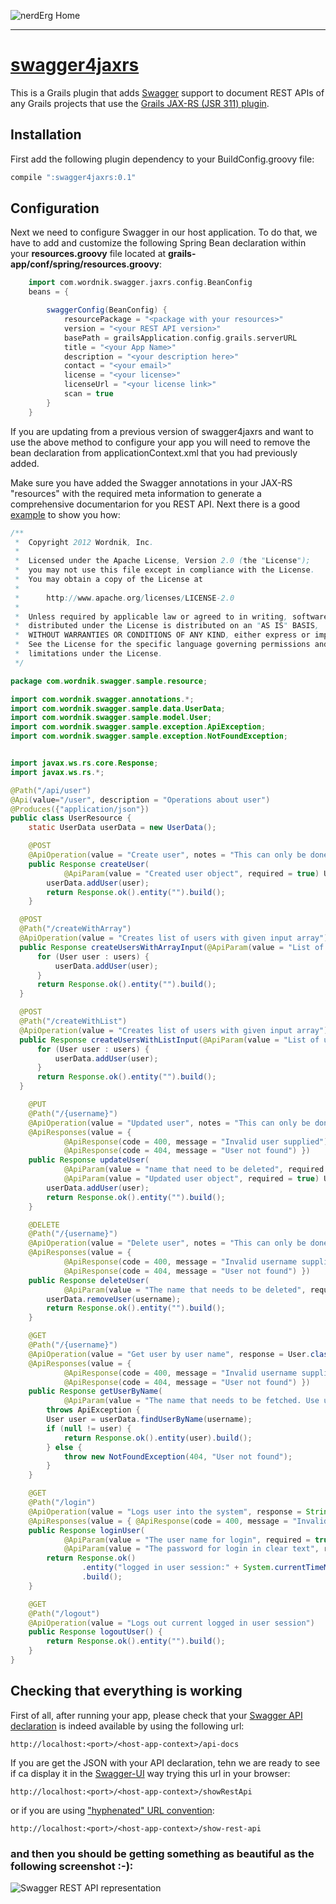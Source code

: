 ![nerdErg Home](http://i.imgur.com/ulpgnsy.png)

----------

[swagger4jaxrs](http://grails.org/plugin/swagger4jaxrs)
=======================================================

This is a Grails plugin that adds [Swagger](https://developers.helloreverb.com/swagger/) support to document REST APIs of any Grails projects that use the [Grails JAX-RS (JSR 311) plugin](http://grails.org/plugin/jaxrs).

## Installation
First add the following plugin dependency to your BuildConfig.groovy file:

```groovy
compile ":swagger4jaxrs:0.1"
```

## Configuration
Next we need to configure Swagger in our host application. To do that, we have to add and customize the following Spring Bean declaration within your **resources.groovy** file located at **grails-app/conf/spring/resources.groovy**:

```groovy
    import com.wordnik.swagger.jaxrs.config.BeanConfig
    beans = {

        swaggerConfig(BeanConfig) {
            resourcePackage = "<package with your resources>"
            version = "<your REST API version>"
            basePath = grailsApplication.config.grails.serverURL
            title = "<your App Name>"
            description = "<your description here>"
            contact = "<your email>"
            license = "<your license>"
            licenseUrl = "<your license link>"
            scan = true
        }
    }
```

If you are updating from a previous version of swagger4jaxrs and want to use the above method to configure your app you will need to remove the bean declaration from applicationContext.xml that you had previously added.


Make sure you have added the Swagger annotations in your JAX-RS "resources" with the required meta information to generate a comprehensive documentarion for you REST API. Next there is a good [example](https://github.com/wordnik/swagger-core/tree/master/samples "Swager implementation samples") to show you how:

```java
/**
 *  Copyright 2012 Wordnik, Inc.
 *
 *  Licensed under the Apache License, Version 2.0 (the "License");
 *  you may not use this file except in compliance with the License.
 *  You may obtain a copy of the License at
 *
 *      http://www.apache.org/licenses/LICENSE-2.0
 *
 *  Unless required by applicable law or agreed to in writing, software
 *  distributed under the License is distributed on an "AS IS" BASIS,
 *  WITHOUT WARRANTIES OR CONDITIONS OF ANY KIND, either express or implied.
 *  See the License for the specific language governing permissions and
 *  limitations under the License.
 */

package com.wordnik.swagger.sample.resource;

import com.wordnik.swagger.annotations.*;
import com.wordnik.swagger.sample.data.UserData;
import com.wordnik.swagger.sample.model.User;
import com.wordnik.swagger.sample.exception.ApiException;
import com.wordnik.swagger.sample.exception.NotFoundException;


import javax.ws.rs.core.Response;
import javax.ws.rs.*;

@Path("/api/user")
@Api(value="/user", description = "Operations about user")
@Produces({"application/json"})
public class UserResource {
	static UserData userData = new UserData();

	@POST
	@ApiOperation(value = "Create user", notes = "This can only be done by the logged in user.")
	public Response createUser(
			@ApiParam(value = "Created user object", required = true) User user) {
		userData.addUser(user);
		return Response.ok().entity("").build();
	}

  @POST
  @Path("/createWithArray")
  @ApiOperation(value = "Creates list of users with given input array")
  public Response createUsersWithArrayInput(@ApiParam(value = "List of user object", required = true) User[] users) {
      for (User user : users) {
          userData.addUser(user);
      }
      return Response.ok().entity("").build();
  }

  @POST
  @Path("/createWithList")
  @ApiOperation(value = "Creates list of users with given input array")
  public Response createUsersWithListInput(@ApiParam(value = "List of user object", required = true) java.util.List<User> users) {
      for (User user : users) {
          userData.addUser(user);
      }
      return Response.ok().entity("").build();
  }

	@PUT
	@Path("/{username}")
	@ApiOperation(value = "Updated user", notes = "This can only be done by the logged in user.")
	@ApiResponses(value = {
			@ApiResponse(code = 400, message = "Invalid user supplied"),
			@ApiResponse(code = 404, message = "User not found") })
	public Response updateUser(
			@ApiParam(value = "name that need to be deleted", required = true) @PathParam("username") String username,
			@ApiParam(value = "Updated user object", required = true) User user) {
		userData.addUser(user);
		return Response.ok().entity("").build();
	}

	@DELETE
	@Path("/{username}")
	@ApiOperation(value = "Delete user", notes = "This can only be done by the logged in user.")
	@ApiResponses(value = {
			@ApiResponse(code = 400, message = "Invalid username supplied"),
			@ApiResponse(code = 404, message = "User not found") })
	public Response deleteUser(
			@ApiParam(value = "The name that needs to be deleted", required = true) @PathParam("username") String username) {
		userData.removeUser(username);
		return Response.ok().entity("").build();
	}

	@GET
	@Path("/{username}")
	@ApiOperation(value = "Get user by user name", response = User.class)
	@ApiResponses(value = {
			@ApiResponse(code = 400, message = "Invalid username supplied"),
			@ApiResponse(code = 404, message = "User not found") })
	public Response getUserByName(
			@ApiParam(value = "The name that needs to be fetched. Use user1 for testing. ", required = true) @PathParam("username") String username)
		throws ApiException {
		User user = userData.findUserByName(username);
		if (null != user) {
			return Response.ok().entity(user).build();
		} else {
			throw new NotFoundException(404, "User not found");
		}
	}

	@GET
	@Path("/login")
	@ApiOperation(value = "Logs user into the system", response = String.class)
	@ApiResponses(value = { @ApiResponse(code = 400, message = "Invalid username/password supplied") })
	public Response loginUser(
			@ApiParam(value = "The user name for login", required = true) @QueryParam("username") String username,
			@ApiParam(value = "The password for login in clear text", required = true) @QueryParam("password") String password) {
		return Response.ok()
				.entity("logged in user session:" + System.currentTimeMillis())
				.build();
	}

	@GET
	@Path("/logout")
	@ApiOperation(value = "Logs out current logged in user session")
	public Response logoutUser() {
		return Response.ok().entity("").build();
	}
}

```

## Checking that everything is working
First of all, after running your app, please check that your [Swagger API declaration](https://github.com/wordnik/swagger-core/wiki/API-Declaration) is indeed available by using the following url:

```
http://localhost:<port>/<host-app-context>/api-docs
```

If you are get the JSON with your API declaration, tehn we are ready to see if ca display it in the [Swagger-UI](https://github.com/wordnik/swagger-ui) way trying this url in your browser:

```
http://localhost:<port>/<host-app-context>/showRestApi
```

or if you are using ["hyphenated" URL convention](http://grails.org/doc/2.2.x/guide/theWebLayer.html#customizingUrlFormat):

```
http://localhost:<port>/<host-app-context>/show-rest-api
```

### and then you should be getting something as beautiful as the following screenshot :-):

![Swagger REST API representation](http://i.imgur.com/y7ar45l.png)


